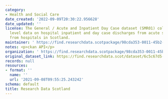 ```yaml
---
category:
- Health and Social Care
date_created: '2022-09-09T20:30:22.956628'
date_updated: ''
license: The General / Acute and Inpatient Day Case dataset (SMR01) collects episode
  level data on hospital inpatient and day case discharges from acute specialities
  from hospitals in Scotland.
maintainer: ' https://find.researchdata.scotpackage/98cda353-0011-45b2-80ca-4ed24cd084bf'
notes: <p>ckan API</p>
organization: ' https://find.researchdata.scotpackage/98cda353-0011-45b2-80ca-4ed24cd084bf'
original_dataset_link: https://find.researchdata.scot/dataset/6c5c67d5-b7f6-4126-ac5c-be2bf45eb1cc/resource/98cda353-0011-45b2-80ca-4ed24cd084bf/download/datadictionary.json
records: null
resources:
- format: ''
  name: ''
  url: '2021-09-08T09:55:25.243242'
schema: default
title: Research Data Scotland
---
```

